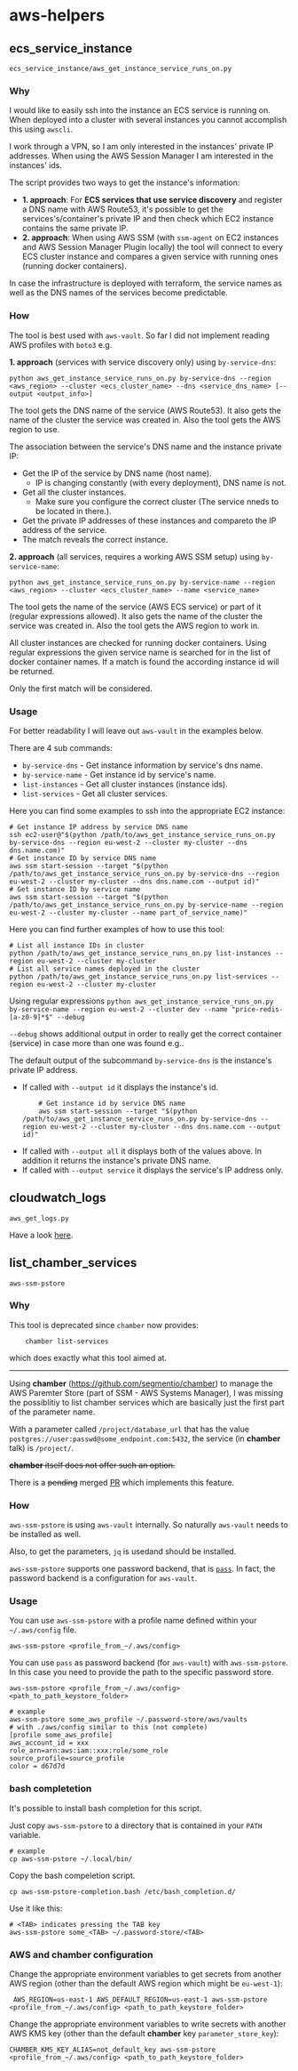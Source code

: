 # aws-helpers

## ecs_service_instance

`ecs_service_instance/aws_get_instance_service_runs_on.py`

### Why
I would like to easily ssh into the instance an ECS service is running on. When deployed into a cluster with several instances you cannot accomplish this using `awscli`.

I work through a VPN, so I am only interested in the instances' private IP addresses. When using the AWS Session Manager I am interested in the instances' ids.

The script provides two ways to get the instance's information:
* **1. approach**: For **ECS services that use service discovery** and register a DNS name with AWS Route53, it's possible to get the services's/container's private IP and then check which EC2 instance contains the same private IP.
* **2. approach**: When using AWS SSM (with `ssm-agent` on EC2 instances and AWS Session Manager Plugin locally) the tool will connect to every ECS cluster instance and compares a given service with running ones (running docker containers).

In case the infrastructure is deployed with terraform, the service names as well as the DNS names of the services become predictable.

### How

The tool is best used with `aws-vault`. So far I did not implement reading AWS profiles with `boto3` e.g.

**1. approach** (services with service discovery only) using `by-service-dns`:

```
python aws_get_instance_service_runs_on.py by-service-dns --region <aws_region> --cluster <ecs_cluster_name> --dns <service_dns_name> [--output <output_info>]
```

The tool gets the DNS name of the service (AWS Route53). It also gets the name of the cluster the service was created in. Also the tool gets the AWS region to use.

The association between the service's DNS name and the instance private IP:
* Get the IP of the service by DNS name (host name).
  - IP is changing constantly (with every deployment), DNS name is not.
* Get all the cluster instances.
  - Make sure you configure the correct cluster (The service nneds to be located in there.).
* Get the private IP addresses of these instances and compareto the IP address of the service.
* The match reveals the correct instance.

**2. approach** (all services, requires a working AWS SSM setup) using `by-service-name`:

```
python aws_get_instance_service_runs_on.py by-service-name --region <aws_region> --cluster <ecs_cluster_name> --name <service_name>
```

The tool gets the name of the service (AWS ECS service) or part of it (regular expressions allowed). It also gets the name of the cluster the service was created in. Also the tool gets the AWS region to work in.

All cluster instances are checked for running docker containers. Using regular expressions the given service name is searched for in the list of docker container names. If a match is found the according instance id will be returned.

Only the first match will be considered.


### Usage
For better readability I will leave out `aws-vault` in the examples below.

There are 4 sub commands:
* `by-service-dns` - Get instance information by service's dns name.
* `by-service-name` - Get instance id by service's name.
* `list-instances` - Get all cluster instances (instance ids).
* `list-services` - Get all cluster services.

Here you can find some examples to ssh into the appropriate EC2 instance:
```
# Get instance IP address by service DNS name
ssh ec2-user@"$(python /path/to/aws_get_instance_service_runs_on.py by-service-dns --region eu-west-2 --cluster my-cluster --dns dns.name.com)"
# Get instance ID by service DNS name
aws ssm start-session --target "$(python /path/to/aws_get_instance_service_runs_on.py by-service-dns --region eu-west-2 --cluster my-cluster --dns dns.name.com --output id)"
# Get instance ID by service name
aws ssm start-session --target "$(python /path/to/aws_get_instance_service_runs_on.py by-service-name --region eu-west-2 --cluster my-cluster --name part_of_service_name)"
```

Here you can find further examples of how to use this tool:
```
# List all instance IDs in cluster
python /path/to/aws_get_instance_service_runs_on.py list-instances --region eu-west-2 --cluster my-cluster
# List all service names deployed in the cluster
python /path/to/aws_get_instance_service_runs_on.py list-services --region eu-west-2 --cluster my-cluster
```

Using regular expressions
`python aws_get_instance_service_runs_on.py by-service-name --region eu-west-2 --cluster dev --name "price-redis-[a-z0-9]*$" --debug`

`--debug` shows additional output in order to really get the correct container (service) in case more than one was found e.g..


The default output of the subcommand `by-service-dns` is the instance's private IP address.
* If called with `--output id` it displays the instance's id.
    ```
        # Get instance id by service DNS name
        aws ssm start-session --target "$(python /path/to/aws_get_instance_service_runs_on.py by-service-dns --region eu-west-2 --cluster my-cluster --dns dns.name.com --output id)"
    ```
* If called with `--output all` it displays both of the values above. In addition it returns the instance's private DNS name.
* If called with `--output service` it displays the service's IP address only.

## cloudwatch_logs

`aws_get_logs.py`

Have a look [here](./cloudwatch_logs/README.md).

## list_chamber_services

`aws-ssm-pstore`

### Why

This tool is deprecated since `chamber` now provides:
```
    chamber list-services
```
which does exactly what this tool aimed at.

---

Using **chamber** (https://github.com/segmentio/chamber) to manage the AWS Paremter Store (part of SSM - AWS Systems Manager), I was missing the possiblitiy to list chamber services which are basically just the first part of the parameter name.

With a parameter called `/project/database_url` that has the value `postgres://user:passwd@some_endpoint.com:5432`, the service (in **chamber** talk) is `/project/`.

~~**chamber** itself does not offer such an option.~~

There is a ~~pending~~ merged [PR](https://github.com/segmentio/chamber/pull/187) which implements this feature.

### How

`aws-ssm-pstore` is using `aws-vault` internally. So naturally `aws-vault` needs to be installed as well.

Also, to get the parameters, `jq` is usedand should be installed.

`aws-ssm-pstore` supports one password backend, that is [`pass`](https://www.passwordstore.org/). In fact, the password backend is a configuration for `aws-vault`.

### Usage

You can use `aws-ssm-pstore` with a profile name defined within your `~/.aws/config` file.
```
aws-ssm-pstore <profile_from_~/.aws/config>
```

You can use `pass` as password backend (for `aws-vault`) with `aws-ssm-pstore`. In this case you need to provide the path to the specific password store.
```
aws-ssm-pstore <profile_from_~/.aws/config> <path_to_path_keystore_folder>

# example
aws-ssm-pstore some_aws_profile ~/.password-store/aws/vaults
# with ./aws/config similar to this (not complete)
[profile some_aws_profile]
aws_account_id = xxx
role_arn=arn:aws:iam::xxx:role/some_role
source_profile=source_profile
color = d67d7d
```

### bash completetion

It's possible to install bash completion for this script.

Just copy `aws-ssm-pstore` to a directory that is contained in your `PATH` variable.
```
# example
cp aws-ssm-pstore ~/.local/bin/
```
Copy the bash compeletion script.
```
cp aws-ssm-pstore-completion.bash /etc/bash_completion.d/
```

Use it like this:
```
# <TAB> indicates pressing the TAB key
aws-ssm-pstore some_<TAB> ~/.password-store/<TAB>
```

### AWS and chamber configuration

Change the appropriate environment variables to get secrets from another AWS region (other than the default AWS region which might be `eu-west-1`):
```
 AWS_REGION=us-east-1 AWS_DEFAULT_REGION=us-east-1 aws-ssm-pstore <profile_from_~/.aws/config> <path_to_path_keystore_folder>
```

Change the appropriate environment variables to write secrets with another AWS KMS key (other than the default **chamber** key `parameter_store_key`):
```
CHAMBER_KMS_KEY_ALIAS=not_default_key aws-ssm-pstore <profile_from_~/.aws/config> <path_to_path_keystore_folder>
```
